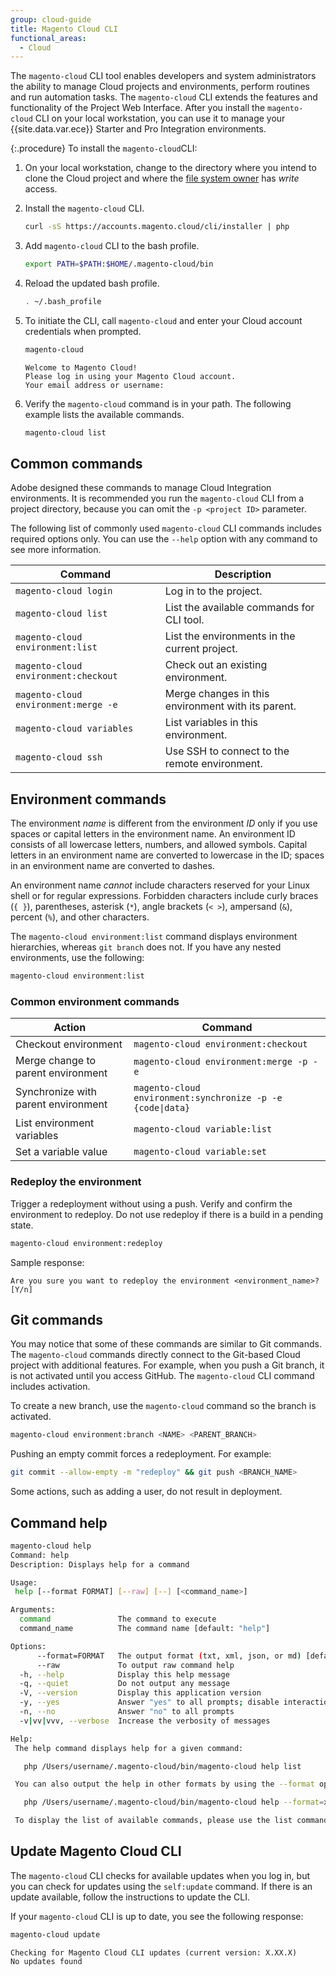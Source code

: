 ```yaml
---
group: cloud-guide
title: Magento Cloud CLI
functional_areas:
  - Cloud
---
```

The `magento-cloud` CLI tool enables developers and system administrators the ability to manage Cloud projects and environments, perform routines and run automation tasks. The `magento-cloud` CLI extends the features and functionality of the Project Web Interface. After you install the `magento-cloud` CLI on your local workstation, you can use it to manage your {{site.data.var.ece}} Starter and Pro Integration environments.

{:.procedure}
To install the ```magento-cloud```CLI:

1. On your local workstation, change to the directory where you intend to clone the Cloud project and where the [file system owner](https://glossary.magento.com/magento-file-system-owner) has _write_ access.

1. Install the `magento-cloud` CLI.

   ```bash
   curl -sS https://accounts.magento.cloud/cli/installer | php
   ```

1. Add `magento-cloud` CLI to the bash profile.

   ```bash
   export PATH=$PATH:$HOME/.magento-cloud/bin
   ```

1. Reload the updated bash profile.

   ```bash
   . ~/.bash_profile
   ```

1. To initiate the CLI, call `magento-cloud` and enter your Cloud account credentials when prompted.

   ```bash
   magento-cloud
   ```

   ```terminal
   Welcome to Magento Cloud!
   Please log in using your Magento Cloud account.
   Your email address or username:
   ```

1. Verify the `magento-cloud` command is in your path. The following example lists the available commands.

   ```bash
   magento-cloud list
   ```

## Common commands

Adobe  designed these commands to manage Cloud Integration environments. It is recommended you run the `magento-cloud` CLI from a project directory, because you can omit the `-p <project ID>` parameter.

The following list of commonly used `magento-cloud` CLI commands includes required options only. You can use the `--help` option with any command to see more information.

| Command                                               | Description                                        |
| ------------------------------------------------------- | ---------------------------------------------------- |
| `magento-cloud login`                                 | Log in to the project.                             |
| `magento-cloud list`                                  | List the available commands for CLI tool.          |
| `magento-cloud environment:list`                 | List the environments in the current project.      |
| `magento-cloud environment:checkout` | Check out an existing environment.                 |
| `magento-cloud environment:merge -e` | Merge changes in this environment with its parent. |
| `magento-cloud variables`                             | List variables in this environment.                |
| `magento-cloud ssh`                                   | Use SSH to connect to the remote environment.      |

## Environment commands

The environment _name_ is different from the environment _ID_ only if you use spaces or capital letters in the environment name. An environment ID consists of all lowercase letters, numbers, and allowed symbols. Capital letters in an environment name are converted to lowercase in the ID; spaces in an environment name are converted to dashes.

An environment name _cannot_ include characters reserved for your Linux shell or for regular expressions. Forbidden characters include curly braces (`{ }`), parentheses, asterisk (`*`), angle brackets (`< >`), ampersand (`&`), percent (`%`), and other characters.

The `magento-cloud environment:list` command displays environment hierarchies, whereas `git branch` does not. If you have any nested environments, use the following:

```bash
magento-cloud environment:list
```

### Common environment commands

| Action                              | Command                                                               |
| ------------------------------------- | ----------------------------------------------------------------------- |
| Checkout environment                | `magento-cloud environment:checkout`                 |
| Merge change to parent environment  | `magento-cloud environment:merge -p -e` |
| Synchronize with parent environment | `magento-cloud environment:synchronize -p -e {code\|data}` |
| List environment variables          | `magento-cloud variable:list`                                         |
| Set a variable value                | `magento-cloud variable:set`         |

### Redeploy the environment

Trigger a redeployment without using a push. Verify and confirm the environment to redeploy. Do not use redeploy if there is a build in a pending state.

```bash
magento-cloud environment:redeploy
```

Sample response:

```terminal
Are you sure you want to redeploy the environment <environment_name>? [Y/n]
```

## Git commands

You may notice that some of these commands are similar to Git commands. The `magento-cloud` commands directly connect to the Git-based Cloud project with additional features. For example, when you push a Git branch, it is not activated until you access GitHub. The `magento-cloud` CLI command includes activation.

To create a new branch, use the `magento-cloud` command so the branch is activated.

```bash
magento-cloud environment:branch <NAME> <PARENT_BRANCH>
```

Pushing an empty commit forces a redeployment. For example:

```bash
git commit --allow-empty -m "redeploy" && git push <BRANCH_NAME>
```

Some actions, such as adding a user, do not result in deployment.

## Command help

```bash
magento-cloud help
Command: help
Description: Displays help for a command

Usage:
 help [--format FORMAT] [--raw] [--] [<command_name>]

Arguments:
  command               The command to execute
  command_name          The command name [default: "help"]

Options:
      --format=FORMAT   The output format (txt, xml, json, or md) [default: "txt"]
      --raw             To output raw command help
  -h, --help            Display this help message
  -q, --quiet           Do not output any message
  -V, --version         Display this application version
  -y, --yes             Answer "yes" to all prompts; disable interaction
  -n, --no              Answer "no" to all prompts
  -v|vv|vvv, --verbose  Increase the verbosity of messages

Help:
 The help command displays help for a given command:

   php /Users/username/.magento-cloud/bin/magento-cloud help list

 You can also output the help in other formats by using the --format option:

   php /Users/username/.magento-cloud/bin/magento-cloud help --format=xml list

 To display the list of available commands, please use the list command.
```

## Update Magento Cloud CLI

The `magento-cloud` CLI checks for available updates when you log in, but you can check for updates using the `self:update` command. If there is an update available, follow the instructions to update the CLI.

If your `magento-cloud` CLI is up to date, you see the following response:

```bash
magento-cloud update
```

```terminal
Checking for Magento Cloud CLI updates (current version: X.XX.X)
No updates found
```
